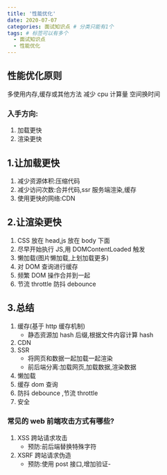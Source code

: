 ```yaml
---
title: '性能优化'
date: 2020-07-07
categories: 面试知识点 # 分类只能有1个
tags: # 标签可以有多个
  - 面试知识点
  - 性能优化
---
```


## 性能优化原则

多使用内存,缓存或其他方法
减少 cpu 计算量
空间换时间

### 入手方向:

1. 加载更快
1. 渲染更快

## 1.让加载更快

1. 减少资源体积:压缩代码
1. 减少访问次数:合并代码,ssr 服务端渲染,缓存
1. 使用更快的网络:CDN

## 2.让渲染更快

1. CSS 放在 head,js 放在 body 下面
1. 尽早开始执行 JS,用 DOMContentLoaded 触发
1. 懒加载(图片懒加载,上划加载更多)
1. 对 DOM 查询进行缓存
1. 频繁 DOM 操作合并到一起
1. 节流 throttle 防抖 debounce

## 3.总结

1. 缓存(基于 http 缓存机制)
   - 静态资源加 hash 后缀,根据文件内容计算 hash
1. CDN
1. SSR
   - 将网页和数据一起加载一起渲染
   - 前后端分离:加载网页,加载数据,渲染数据
1. 懒加载
1. 缓存 dom 查询
1. 防抖 debounce ,节流 throttle
1. 安全

### 常见的 web 前端攻击方式有哪些?

1. XSS 跨站请求攻击
   - 预防:前后端替换特殊字符
1. XSRF 跨站请求伪造
   - 预防:使用 post 接口,增加验证-

